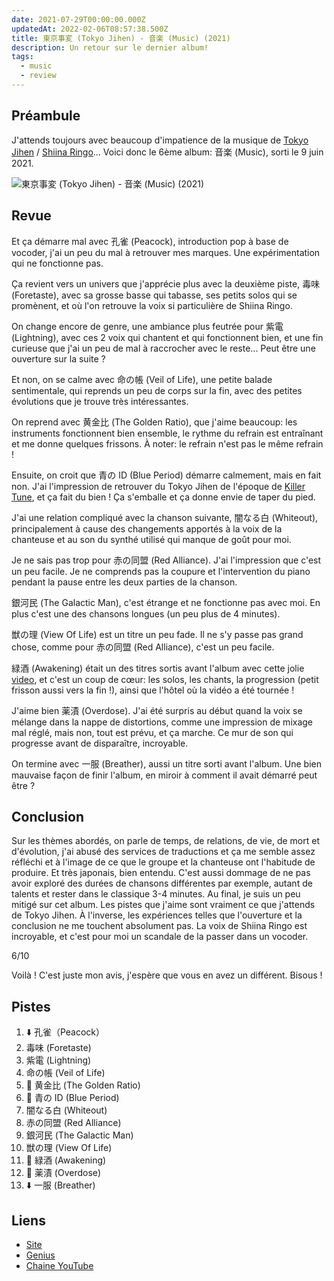```yaml
---
date: 2021-07-29T00:00:00.000Z
updatedAt: 2022-02-06T08:57:38.500Z
title: 東京事変 (Tokyo Jihen) - 音楽 (Music) (2021)
description: Un retour sur le dernier album!
tags:
  - music
  - review
---
```


## Préambule

J'attends toujours avec beaucoup d'impatience de la musique de [Tokyo Jihen](https://fr.wikipedia.org/wiki/Tokyo_Jihen) / [Shiina Ringo](https://fr.wikipedia.org/wiki/Ringo_Shiina)... Voici donc le 6ème album: 音楽 (Music), sorti le 9 juin 2021.

![東京事変 (Tokyo Jihen) - 音楽 (Music) (2021)](/assets/contentful/22G5EtRrMmIIB0RHSaUHNX/de7252b2f7e3493ea9e2ff93ef32ace8/upch20568.jpg)

## Revue

Et ça démarre mal avec 孔雀 (Peacock), introduction pop à base de vocoder, j'ai un peu du mal à retrouver mes marques. Une expérimentation qui ne fonctionne pas.

Ça revient vers un univers que j'apprécie plus avec la deuxième piste, 毒味 (Foretaste), avec sa grosse basse qui tabasse, ses petits solos qui se promènent, et où l'on retrouve la voix si particulière de Shiina Ringo.

On change encore de genre, une ambiance plus feutrée pour 紫電 (Lightning), avec ces 2 voix qui chantent et qui fonctionnent bien, et une fin curieuse que j'ai un peu de mal à raccrocher avec le reste... Peut être une ouverture sur la suite ?

Et non, on se calme avec 命の帳 (Veil of Life), une petite balade sentimentale, qui reprends un peu de corps sur la fin, avec des petites évolutions que je trouve très intéressantes.

On reprend avec 黄金比 (The Golden Ratio), que j'aime beaucoup: les instruments fonctionnent bien ensemble, le rythme du refrain est entraînant et me donne quelques frissons. À noter: le refrain n'est pas le même refrain !

Ensuite, on croit que 青の ID (Blue Period) démarre calmement, mais en fait non. J'ai l'impression de retrouver du Tokyo Jihen de l'époque de [Killer Tune](https://www.youtube.com/watch?v=lC8la4l4RhQ), et ça fait du bien ! Ça s'emballe et ça donne envie de taper du pied.

J'ai une relation compliqué avec la chanson suivante, 闇なる白 (Whiteout), principalement à cause des changements apportés à la voix de la chanteuse et au son du synthé utilisé qui manque de goût pour moi.

Je ne sais pas trop pour 赤の同盟 (Red Alliance). J'ai l'impression que c'est un peu facile. Je ne comprends pas la coupure et l'intervention du piano pendant la pause entre les deux parties de la chanson.

銀河民 (The Galactic Man), c'est étrange et ne fonctionne pas avec moi. En plus c'est une des chansons longues (un peu plus de 4 minutes).

獣の理 (View Of Life) est un titre un peu fade. Il ne s'y passe pas grand chose, comme pour 赤の同盟 (Red Alliance), c'est un peu facile.

緑酒 (Awakening) était un des titres sortis avant l'album avec cette jolie [video](https://www.youtube.com/watch?v=OS45uTF_8P0), et c'est un coup de cœur: les solos, les chants, la progression (petit frisson aussi vers la fin !), ainsi que l'hôtel où la vidéo a été tournée !

J'aime bien 薬漬 (Overdose). J'ai été surpris au début quand la voix se mélange dans la nappe de distortions, comme une impression de mixage mal réglé, mais non, tout est prévu, et ça marche. Ce mur de son qui progresse avant de disparaître, incroyable.

On termine avec 一服 (Breather), aussi un titre sorti avant l'album. Une bien mauvaise façon de finir l'album, en miroir à comment il avait démarré peut être ?

## Conclusion

Sur les thèmes abordés, on parle de temps, de relations, de vie, de mort et d'évolution, j'ai abusé des services de traductions et ça me semble assez réfléchi et à l'image de ce que le groupe et la chanteuse ont l'habitude de produire. Et très japonais, bien entendu.
C'est aussi dommage de ne pas avoir exploré des durées de chansons différentes par exemple, autant de talents et rester dans le classique 3-4 minutes.
Au final, je suis un peu mitigé sur cet album. Les pistes que j'aime sont vraiment ce que j'attends de Tokyo Jihen. À l'inverse, les expériences telles que l'ouverture et la conclusion ne me touchent absolument pas. La voix de Shiina Ringo est incroyable, et c'est pour moi un scandale de la passer dans un vocoder.

6/10

Voilà ! C'est juste mon avis, j'espère que vous en avez un différent. Bisous !

## Pistes

1. ⬇️ 孔雀（Peacock）
2. 毒味 (Foretaste)
3. 紫電 (Lightning)
4. 命の帳 (Veil of Life)
5. 💖 黄金比 (The Golden Ratio)
6. 💖 青の ID (Blue Period)
7. 闇なる白 (Whiteout)
8. 赤の同盟 (Red Alliance)
9. 銀河民 (The Galactic Man)
10. 獣の理 (View Of Life)
11. 💖 緑酒 (Awakening)
12. 💖 薬漬 (Overdose)
13. ⬇️ 一服 (Breather)

## Liens

- [Site](https://tokyojihen.com/)
- [Genius](https://genius.com/albums/Tokyo-incidents/Music)
- [Chaine YouTube](https://www.youtube.com/channel/UCqoUKpMpv8hz64ckrRWBbUw)
